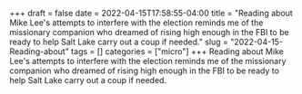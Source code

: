+++draft = falsedate = 2022-04-15T17:58:55-04:00title = "Reading about Mike Lee's attempts to interfere with the election reminds me of the missionary companion who dreamed of rising high enough in the FBI to be ready to help Salt Lake carry out a coup if needed."slug = "2022-04-15-Reading-about"tags = []categories = ["micro"]+++Reading about Mike Lee's attempts to interfere with the election reminds me of the missionary companion who dreamed of rising high enough in the FBI to be ready to help Salt Lake carry out a coup if needed.